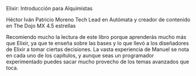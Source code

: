 Elixir: Introducción para Alquimistas

Héctor Iván Patricio Moreno
Tech Lead en Autómata y creador de contenido en The Dojo MX
4.5 estrellas

Recomiendo mucho la lectura de este libro porque aprenderás mucho más que Elixir, ya que te enseña sobre las bases y lo que llevó a los diseñadores de
Elixir a tomar ciertas decisiones. La vasta experiencia de Manuel se nota en cada uno de los capítulos, y aunque
seas un programador experimentado puedes sacar mucho provecho de los temas avanzados que toca.
